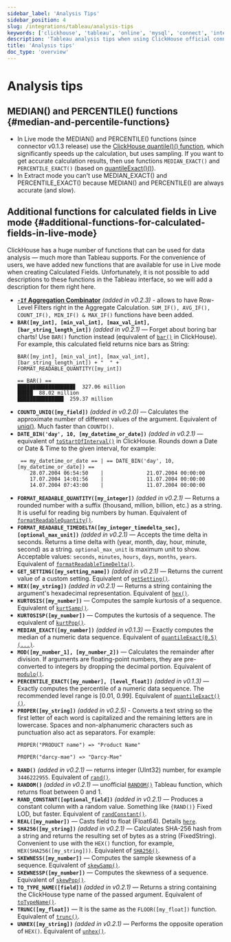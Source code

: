 ```yaml
---
sidebar_label: 'Analysis Tips'
sidebar_position: 4
slug: /integrations/tableau/analysis-tips
keywords: ['clickhouse', 'tableau', 'online', 'mysql', 'connect', 'integrate', 'ui']
description: 'Tableau analysis tips when using ClickHouse official connector.'
title: 'Analysis tips'
doc_type: 'overview'
---
```


# Analysis tips
## MEDIAN() and PERCENTILE() functions {#median-and-percentile-functions}
- In Live mode the MEDIAN() and PERCENTILE() functions (since connector v0.1.3 release) use the [ClickHouse quantile()() function](/sql-reference/aggregate-functions/reference/quantile/), which significantly speeds up the calculation, but uses sampling. If you want to get accurate calculation results, then use functions `MEDIAN_EXACT()` and `PERCENTILE_EXACT()` (based on [quantileExact()()](/sql-reference/aggregate-functions/reference/quantileexact/)).
- In Extract mode you can't use MEDIAN_EXACT() and PERCENTILE_EXACT() because MEDIAN() and PERCENTILE() are always accurate (and slow).
## Additional functions for calculated fields in Live mode {#additional-functions-for-calculated-fields-in-live-mode}
ClickHouse has a huge number of functions that can be used for data analysis — much more than Tableau supports. For the convenience of users, we have added new functions that are available for use in Live mode when creating Calculated Fields. Unfortunately, it is not possible to add descriptions to these functions in the Tableau interface, so we will add a description for them right here.
- **[`-If` Aggregation Combinator](/sql-reference/aggregate-functions/combinators/#-if)** *(added in v0.2.3)* - allows to have Row-Level Filters right in the Aggregate Calculation. `SUM_IF(), AVG_IF(), COUNT_IF(), MIN_IF() & MAX_IF()` functions have been added.
- **`BAR([my_int], [min_val_int], [max_val_int], [bar_string_length_int])`** *(added in v0.2.1)* — Forget about boring bar charts! Use `BAR()` function instead (equivalent of [`bar()`](/sql-reference/functions/other-functions#bar) in ClickHouse). For example, this calculated field returns nice bars as String:
    ```text
    BAR([my_int], [min_val_int], [max_val_int], [bar_string_length_int]) + "  " + FORMAT_READABLE_QUANTITY([my_int])
    ```
    ```text
    == BAR() ==
    ██████████████████▊  327.06 million
    █████  88.02 million
    ███████████████  259.37 million
    ```
- **`COUNTD_UNIQ([my_field])`** *(added in v0.2.0)* — Calculates the approximate number of different values of the argument. Equivalent of [uniq()](/sql-reference/aggregate-functions/reference/uniq/). Much faster than `COUNTD()`.
- **`DATE_BIN('day', 10, [my_datetime_or_date])`** *(added in v0.2.1)* — equivalent of [`toStartOfInterval()`](/sql-reference/functions/date-time-functions#toStartOfInterval) in ClickHouse. Rounds down a Date or Date & Time to the given interval, for example:
    ```text
     == my_datetime_or_date == | == DATE_BIN('day', 10, [my_datetime_or_date]) ==
        28.07.2004 06:54:50    |              21.07.2004 00:00:00
        17.07.2004 14:01:56    |              11.07.2004 00:00:00
        14.07.2004 07:43:00    |              11.07.2004 00:00:00
    ```
- **`FORMAT_READABLE_QUANTITY([my_integer])`** *(added in v0.2.1)* — Returns a rounded number with a suffix (thousand, million, billion, etc.) as a string. It is useful for reading big numbers by human. Equivalent of [`formatReadableQuantity()`](/sql-reference/functions/other-functions#formatreadablequantity).
- **`FORMAT_READABLE_TIMEDELTA([my_integer_timedelta_sec], [optional_max_unit])`** *(added in v0.2.1)* — Accepts the time delta in seconds. Returns a time delta with (year, month, day, hour, minute, second) as a string. `optional_max_unit` is maximum unit to show. Acceptable values: `seconds`, `minutes`, `hours`, `days`, `months`, `years`. Equivalent of [`formatReadableTimeDelta()`](/sql-reference/functions/other-functions/#formatreadabletimedelta).
- **`GET_SETTING([my_setting_name])`** *(added in v0.2.1)* — Returns the current value of a custom setting. Equivalent of [`getSetting()`](/sql-reference/functions/other-functions#getsetting).
- **`HEX([my_string])`** *(added in v0.2.1)* — Returns a string containing the argument's hexadecimal representation. Equivalent of [`hex()`](/sql-reference/functions/encoding-functions/#hex).
- **`KURTOSIS([my_number])`** — Computes the sample kurtosis of a sequence. Equivalent of [`kurtSamp()`](/sql-reference/aggregate-functions/reference/kurtsamp).
- **`KURTOSISP([my_number])`** — Computes the kurtosis of a sequence. The equivalent of [`kurtPop()`](/sql-reference/aggregate-functions/reference/kurtpop).
- **`MEDIAN_EXACT([my_number])`** *(added in v0.1.3)* — Exactly computes the median of a numeric data sequence. Equivalent of [`quantileExact(0.5)(...)`](/sql-reference/aggregate-functions/reference/quantileexact/#quantileexact).
- **`MOD([my_number_1], [my_number_2])`** — Calculates the remainder after division. If arguments are floating-point numbers, they are pre-converted to integers by dropping the decimal portion. Equivalent of [`modulo()`](/sql-reference/functions/arithmetic-functions/#modulo).
- **`PERCENTILE_EXACT([my_number], [level_float])`** *(added in v0.1.3)* — Exactly computes the percentile of a numeric data sequence. The recommended level range is [0.01, 0.99]. Equivalent of [`quantileExact()()`](/sql-reference/aggregate-functions/reference/quantileexact/#quantileexact).
- **`PROPER([my_string])`** *(added in v0.2.5)* - Converts a text string so the first letter of each word is capitalized and the remaining letters are in lowercase. Spaces and non-alphanumeric characters such as punctuation also act as separators. For example:
    ```text
    PROPER("PRODUCT name") => "Product Name"
    ```
    ```text
    PROPER("darcy-mae") => "Darcy-Mae"
    ```
- **`RAND()`** *(added in v0.2.1)* — returns integer (UInt32) number, for example `3446222955`. Equivalent of [`rand()`](/sql-reference/functions/random-functions/#rand).
- **`RANDOM()`** *(added in v0.2.1)* — unofficial [`RANDOM()`](https://kb.tableau.com/articles/issue/random-function-produces-inconsistent-results) Tableau function, which returns float between 0 and 1.
- **`RAND_CONSTANT([optional_field])`** *(added in v0.2.1)* — Produces a constant column with a random value. Something like `{RAND()}` Fixed LOD, but faster. Equivalent of [`randConstant()`](/sql-reference/functions/random-functions/#randconstant).
- **`REAL([my_number])`** — Casts field to float (Float64). Details [`here`](/sql-reference/data-types/decimal/#operations-and-result-type).
- **`SHA256([my_string])`** *(added in v0.2.1)* — Calculates SHA-256 hash from a string and returns the resulting set of bytes as a string (FixedString). Convenient to use with the `HEX()` function, for example, `HEX(SHA256([my_string]))`. Equivalent of [`SHA256()`](/sql-reference/functions/hash-functions#sha1-sha224-sha256-sha512-sha512_256).
- **`SKEWNESS([my_number])`** — Computes the sample skewness of a sequence. Equivalent of [`skewSamp()`](/sql-reference/aggregate-functions/reference/skewsamp).
- **`SKEWNESSP([my_number])`** — Computes the skewness of a sequence. Equivalent of [`skewPop()`](/sql-reference/aggregate-functions/reference/skewpop).
- **`TO_TYPE_NAME([field])`** *(added in v0.2.1)* — Returns a string containing the ClickHouse type name of the passed argument. Equivalent of [`toTypeName()`](/sql-reference/functions/other-functions#totypename).
- **`TRUNC([my_float])`** — It is the same as the `FLOOR([my_float])` function. Equivalent of [`trunc()`](/sql-reference/functions/rounding-functions#truncate).
- **`UNHEX([my_string])`** *(added in v0.2.1)* — Performs the opposite operation of `HEX()`. Equivalent of [`unhex()`](/sql-reference/functions/encoding-functions#unhex).

